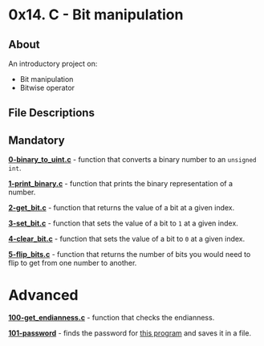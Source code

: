 # 0x14. C - Bit manipulation
## About
An introductory project on:
- Bit manipulation
- Bitwise operator
## File Descriptions
## Mandatory
**[0-binary_to_uint.c](0-binary_to_uint.c)** - function that converts a binary number to an `unsigned int`.

**[1-print_binary.c](1-print_binary.c)** - function that prints the binary representation of a number.

**[2-get_bit.c](2-get_bit.c)** - function that returns the value of a bit at a given index.

**[3-set_bit.c](3-set_bit.c)** - function that sets the value of a bit to `1` at a given index.

**[4-clear_bit.c](4-clear_bit.c)** - function that sets the value of a bit to `0` at a given index.

**[5-flip_bits.c](5-flip_bits.c)** - function that returns the number of bits you would need to flip to get from one number to another.

# Advanced
**[100-get_endianness.c](100-get_endianness.c)** - function that checks the endianness.

**[101-password](101-password)** - finds the password for [this program](https://github.com/eyoul) and saves it in a file.
